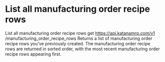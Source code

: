# List all manufacturing order recipe rows

List all manufacturing order recipe rows get https://api.katanamrp.com/v1
/manufacturing_order_recipe_rows Returns a list of manufacturing order recipe rows
you’ve previously created. The manufacturing order recipe rows are returned in sorted
order, with the most recent manufacturing order recipe rows appearing first.
